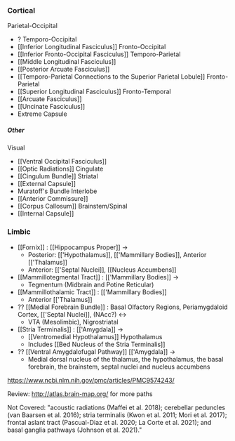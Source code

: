 ### Cortical
Parietal-Occipital
- ?
Temporo-Occipital
- [[Inferior Longitudinal Fasciculus]]
Fronto-Occipital
- [[Inferior Fronto-Occipital Fasciculus]]
Temporo-Parietal
- [[Middle Longitudinal Fasciculus]]
- [[Posterior Arcuate Fasciculus]]
- [[Temporo-Parietal Connections to the Superior Parietal Lobule]]
Fronto-Parietal
- [[Superior Longitudinal Fasciculus]]
Fronto-Temporal
- [[Arcuate Fasciculus]]
- [[Uncinate Fasciculus]]
- Extreme Capsule
##### Other
Visual
- [[Ventral Occipital Fasciculus]]
- [[Optic Radiations]]
Cingulate
- [[Cingulum Bundle]]
Striatal
- [[External Capsule]]
- Muratoff's Bundle
Interlobe
- [[Anterior Commissure]]
- [[Corpus Callosum]]
Brainstem/Spinal
- [[Internal Capsule]]

### Limbic
- [[Fornix]] : [[Hippocampus Proper]] -> 
	- Posterior: [['Hypothalamus]], [['Mammillary Bodies]], Anterior [['Thalamus]]
	- Anterior: [['Septal Nuclei]], [[Nucleus Accumbens]]
- [[Mammillotegmental Tract]] : [['Mammillary Bodies]] -> 
	- Tegmentum (Midbrain and Potine Reticular)
- [[Mammillothalamic Tract]] : [['Mammillary Bodies]]
	- Anterior [['Thalamus]]
- ?? [[Medial Forebrain Bundle]] : Basal Olfactory Regions, Periamygdaloid Cortex, [['Septal Nuclei]], (NAcc?) <->
	- VTA (Mesolimbic), Nigrostriatal
- [[Stria Terminalis]] : [['Amygdala]] ->
	- [[Ventromedial Hypothalamus]] Hypothalamus
	- Includes [[Bed Nucleus of the Stria Terminalis]]
- ?? [[Ventral Amygdalofugal Pathway]] [['Amygdala]] ->
	- Medial dorsal nucleus of the thalamus, the hypothalamus, the basal forebrain, the brainstem, septal nuclei and nucleus accumbens






https://www.ncbi.nlm.nih.gov/pmc/articles/PMC9574243/

Review: http://atlas.brain-map.org/ for more paths

Not Covered: "acoustic radiations (Maffei et al. 2018); cerebellar peduncles (van Baarsen et al. 2016); stria terminalis (Kwon et al. 2011; Mori et al. 2017); frontal aslant tract (Pascual-Diaz et al. 2020; La Corte et al. 2021); and basal ganglia pathways (Johnson et al. 2021)."